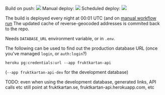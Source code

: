 
Build on push: [![](https://github.com/fruktkartan/fruktsam/actions/workflows/build-and-deploy.yml/badge.svg?branch=master&event=push)](https://github.com/fruktkartan/fruktsam/actions/workflows/build-and-deploy.yml)
Manual deploy: [![](https://github.com/fruktkartan/fruktsam/actions/workflows/build-and-deploy.yml/badge.svg?branch=master&event=workflow_dispatch)](https://github.com/fruktkartan/fruktsam/actions/workflows/build-and-deploy.yml)
Scheduled deploy: [![](https://github.com/fruktkartan/fruktsam/actions/workflows/build-and-deploy.yml/badge.svg?branch=master&event=schedule)](https://github.com/fruktkartan/fruktsam/actions/workflows/build-and-deploy.yml)

The build is deployed every night at 00:01 UTC (and on [manual workflow run](https://github.com/fruktkartan/fruktsam/actions/workflows/build-and-deploy.yml)
The updated cache of reverse-geocoded addresses is commited back to the repo.

Needs `DATABASE_URL` environment variable, or in `.env`.

The following can be used to find out the production database URL (once you've managed
`login`, or `auth:login`?)

```
heroku pg:credentials:url --app fruktkartan-api
```

(`--app fruktkartan-api-dev` for the development database)

TODO: even when using the development database, generated links, API calls etc
still point at fruktkartan.se, fruktkartan-api.herokuapp.com, etc
